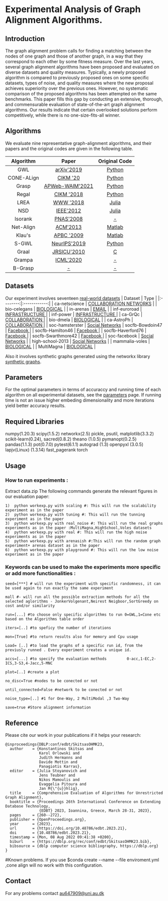 # **Experimental Analysis of Graph Alignment Algorithms.**

## **Introduction**
The graph alignment problem calls for finding a matching between the nodes of one graph and those of another graph, in a way that they correspond to each other by some fitness measure. Over the last years, several graph alignment algorithms have been proposed and evaluated on diverse datasets and quality measures. Typically, a newly proposed algorithm is compared to previously proposed ones on some specific datasets, types of noise, and quality measures where the new proposal achieves superiority over the previous ones. However, no systematic comparison of the proposed algorithms has been attempted on the same benchmarks. This paper fills this gap by conducting an extensive, thorough, and commensurable evaluation of state-of-the-art graph alignment algorithms. Our results indicate that certain overlooked solutions perform competitively, while there is no one-size-fits-all winner.

## Algorithms

We evaluate nine representative graph-alignment algorithms, and their papers and the original codes are given in the following table.

|   Algorithm   |     Paper     |   Original Code   |
|:--------:|:------------:|:--------:|
|  GWL  |  [arXiv'2019](https://arxiv.org/abs/1901.06003)  |  [Python](https://github.com/HongtengXu/gwl)  |
|  CΟΝΕ-ALign   |  [CIKM '20](https://dl.acm.org/doi/10.1145/3340531.3412136)  | [Python](https://github.com/GemsLab/CONE-Align) |
|  Grasp        |    [APWeb-WAIM'2021](https://link.springer.com/chapter/10.1007/978-3-030-85896-4_4)    | [Python](https://github.com/juhuhu/GrASp)      |
|  Regal     |    [CIKM '2018](https://dl.acm.org/doi/10.1145/3269206.3271788)    | [Python](https://github.com/GemsLab/REGAL) |
|  LREA        |    [WWW '2018](https://dl.acm.org/doi/10.1145/3178876.3186128)    |      [Julia](https://github.com/nassarhuda/lowrank_spectral)      |
|  NSD       |    [IEEE'2012](https://ieeexplore.ieee.org/document/5975146)    | [Julia](https://github.com/nassarhuda/NetworkAlignment.jl/blob/master/src/NSD.jl) |
|  Isorank     |    [PNAS'2008](https://www.pnas.org/content/105/35/12763)    |         [-](http://cb.csail.mit.edu/cb/mna/)       |
|  Net-Align        |    [ACM'2013](https://dl.acm.org/doi/10.1145/2435209.2435212)    |[Matlab](https://www.cs.purdue.edu/homes/dgleich/codes/netalign/)      |
|  Klau's        | [APBC '2009](https://bmcbioinformatics.biomedcentral.com/articles/10.1186/1471-2105-10-S1-S59) | [Matlab](https://www.cs.purdue.edu/homes/dgleich/codes/netalign/) |
|  S-GWL        | [NeurIPS'2019](https://proceedings.neurips.cc/paper/2019/file/6e62a992c676f611616097dbea8ea030-Paper.pdf) | [Python](https://github.com/HongtengXu/s-gwl) |
| Graal        | [JRSICU'2010](https://royalsocietypublishing.org/doi/10.1098/rsif.2010.0063) | [C](http://www0.cs.ucl.ac.uk/staff/natasa/GRAAL/) |
| Grampa        | [ICML'2020](https://dl.acm.org/doi/abs/10.5555/3524938.3525218) | [-](-) |
| B-Grasp        | [-](-) |[-](-) |



## Datasets

Our experiment involves seventeen [real-world datasets](https://github.com/constantinosskitsas/Framework_GraphAlignment/blob/master/data.zip)
|   Dataset   |     Type     |
|:--------:|:------------:|
|  ca-netscience  | [COLLABORATION NETWORKS](https://networkrepository.com/ca-netscience.php)  |
|  bio-celegans   |     [BIOLOGICAL](https://networkrepository.com/bio-celegans.php) |
|  in-arenas        |        [EMAIL](https://networkrepository.com/email-univ.php)      |
|  inf-euroroad        |            [INFRASTRUCTURE ](https://networkrepository.com/inf-euroroad.php)      |
|  inf-power       |         [INFRASTRUCTURE ](https://networkrepository.com/inf-power.php) |
|  ca-GrQc     | [COLLABORATION ](https://networkrepository.com/ca-GrQc.php) |
|  bio-dmela     |         [BIOLOGICAL](https://networkrepository.com/bio-dmela.php) |
|  ca-AstroPh        | [COLLABORATION ](https://networkrepository.com/ca-AstroPh.php)      |
| soc-hamsterster        |  [Social Networks](https://networkrepository.com/soc-hamsterster.php)
| socfb-Bowdoin47        |             [Facebook ](https://networkrepository.com/socfb-Bowdoin47.php)      |
|  socfb-Hamilton46       |         [Facebook ](https://networkrepository.com/socfb-Hamilton46.php) |
|  socfb-Haverford76     |           [Facebook ](https://networkrepository.com/socfb-Haverford76.php)       |
|  socfb-Swarthmore42       | [Facebook ](https://networkrepository.com/socfb-Swarthmore42.php) |
|  soc-facebook       |    [Social Networks](http://snap.stanford.edu/data/ego-Facebook.html)      |
|  high-school-2013     |           [Social Networks](http://www.sociopatterns.org/datasets/high-school-dynamic-contact-networks/)       |
|  mammalia-voles       | [BIOLOGICAL](https://royalsocietypublishing.org/doi/suppl/10.1098/rsif.2014.1004) |
|  MultiMagna       |    [BIOLOGICAL](https://www3.nd.edu/~cone/multiMAGNA++/)      |


Also it involves synthetic graphs generated using the networkx library [synthetic graphs](https://networkx.org/documentation/stable/reference/generators.html).

## Parameters

For the optimal parameters in terms of accuraccy and running time of each algorithm on all experimental datasets, see the [parameters](https://github.com/constantinosskitsas/Framework_GraphAlignment/blob/master/experiment/__init__.py) page. If running time is not an issue higher embeding dimensionality and more iterations yield better accuracy results.

## Required Libraries
numpy(1.20.3)
scipy(1.5.2)
networkx(2.5)
pickle,
psutil,
matplotlib(3.3.2)
scikit-learn(0.24),
sacred(0.8.2)
theano (1.0.5)
pymanopt(0.2.5)
pandas(1.1.3)
pot(0.7.0) 
pytest(6.1.1)
autograd (1.3)
openpyxl (3.0.5)
lapjv(Linux) (1.3.14)
fast_pagerank
torch
## Usage


### How to run experiments :
Extract data.zip
The following commands generate the relevant figures in our evaluation paper: 
```shell
1)  python workexp.py with scaling #: This will run the scalability experiment as in the paper
2)  python workexp.py with tuning #: This will run the tunning experiment as in the paper
3)  python workexp.py with real_noise #: This will run the real graphs experiments as in the paper :MultiMagna,HighSchool,Voles datasets
4)  python workexp.py with real #: This will run the high noise experiments as in the paper 
5)  python workexp.py with arenasish #:This will run the random graph experiment+ arenas dataset as in the paper
6)  python workexp.py with playground #: This will run the low noise experiment as in the paper
```
### Keywords can be used to make the experiments more specific or add more functionalities :
```shell
seed=[***] # will run the experiment with specific randomness, it can be used again to run exactly the same experiment

mall #- will run all the possible extraction methods for all the selected aglorithms - JonkerVolgenant,Neirest Neigboor,SortGreedy on cost and/or similarity

run=[...] #to choose only specific algorithms to run 0=GWL,1=Cone etc based on the Algorithms table order

iters=[..] #to speficy the number of iterations

mon=[True] #to return results also for memory and Cpu usage

Load= [..] #to load the graphs of a specific run id, from the previusly runned . Every experiment creates a unique id.

accs=[...] #to specify the evaluation methods         0-acc,1-EC,2-ICS,3-S3,4-Jacc,5-MNC

plot=[..] #create a plot

no_disc=True #nodes to be conected or not

until_connected=False #network to be conected or not

noise_type=[..] #1 for One-Way, 2 MultiModal ,3 Two-Way

save=true #Store alignment information
```
## Reference

Please cite our work in your publications if it helps your research:

```
@inproceedings{DBLP:conf/edbt/SkitsasOHMK23,
  author    = {Konstantinos Skitsas and
               Karol Orlowski and
               Judith Hermanns and
               Davide Mottin and
               Panagiotis Karras},
  editor    = {Julia Stoyanovich and
               Jens Teubner and
               Nikos Mamoulis and
               Evaggelia Pitoura and
               Jan M{\"{u}}hlig},
  title     = {Comprehensive Evaluation of Algorithms for Unrestricted Graph Alignment},
  booktitle = {Proceedings 26th International Conference on Extending Database Technology,
               {EDBT} 2023, Ioannina, Greece, March 28-31, 2023},
  pages     = {260--272},
  publisher = {OpenProceedings.org},
  year      = {2023},
  url       = {https://doi.org/10.48786/edbt.2023.21},
  doi       = {10.48786/edbt.2023.21},
  timestamp = {Mon, 08 Aug 2022 09:41:38 +0200},
  biburl    = {https://dblp.org/rec/conf/edbt/SkitsasOHMK23.bib},
  bibsource = {dblp computer science bibliography, https://dblp.org}
}
```
#Known problems. If you use
$conda create --name <env> --file enviroment.yml ,cone align will no work with this configuration.
## Contact
For any problems contact au647909@uni.au.dk
